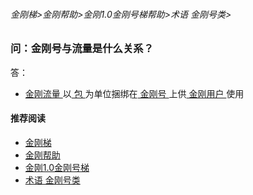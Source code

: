 ###### 金刚梯>金刚帮助>金刚1.0金刚号梯帮助>术语 金刚号类>
### 问：金刚号与流量是什么关系？

答：

- [ 金刚流量 ](https://a2zitpro.github.io/web/kkdatatraffic)以[ 包 ](https://a2zitpro.github.io/web/kkdatatrafficpackage)为单位捆绑在[ 金刚号 ](https://a2zitpro.github.io/web/kkid)上供[ 金刚用户 ](https://a2zitpro.github.io/web/kkuser)使用


#### 推荐阅读
- [金刚梯](https://github.com/a2zitpro/web/blob/master/dlb.md)
- [金刚帮助](https://github.com/a2zitpro/web/blob/master/list_helpkkvpn.md)
- [金刚1.0金刚号梯](https://github.com/a2zitpro/web/blob/master/list_helpkkvpn1.0.md)
- [术语 金刚号类](https://github.com/a2zitpro/web/blob/master/list_kkid.md)
